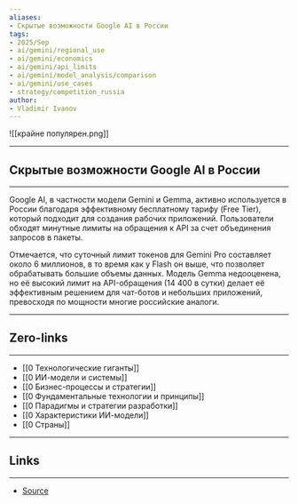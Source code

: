 ```yaml
---
aliases: 
- Скрытые возможности Google AI в России
tags:
- 2025/Sep
- ai/gemini/regional_use
- ai/gemini/economics
- ai/gemini/api_limits
- ai/gemini/model_analysis/comparison
- ai/gemini/use_cases
- strategy/competition_russia
author:
- Vladimir Ivanov
---
```

![[крайне популярен.png]]

-----
##  Скрытые возможности Google AI в России
-----
Google AI, в частности модели Gemini и Gemma, активно используется в России благодаря эффективному бесплатному тарифу (Free Tier), который подходит для создания рабочих приложений. Пользователи обходят минутные лимиты на обращения к API за счет объединения запросов в пакеты. 

Отмечается, что суточный лимит токенов для Gemini Pro составляет около 6 миллионов, в то время как у Flash он выше, что позволяет обрабатывать большие объемы данных. Модель Gemma недооценена, но её высокий лимит на API-обращения (14 400 в сутки) делает её эффективным решением для чат-ботов и небольших приложений, превосходя по мощности многие российские аналоги.

---
## Zero-links
---
- [[0 Технологические гиганты]]
- [[0 ИИ-модели и системы]]
- [[0 Бизнес-процессы и стратегии]]
- [[0 Фундаментальные технологии и принципы]]
- [[0 Парадигмы и стратегии разработки]]
- [[0 Характеристики ИИ-модели]]
- [[0 Страны]]

---
## Links
---
- [Source](https://t.me/turboproject/2056)